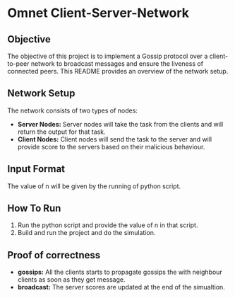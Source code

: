 # Omnet Client-Server-Network

## Objective
The objective of this project is to implement a Gossip protocol over a client-to-peer network to broadcast messages and ensure the liveness of connected peers. This README provides an overview of the network setup.

## Network Setup
The network consists of two types of nodes:

- **Server Nodes:** Server nodes will take the task from the clients and will return the output for that task.
- **Client Nodes:** Client nodes will send the task to the server and will provide score to the servers based on their malicious behaviour.

## Input Format
The value of n will be given by the running of python script.

## How To Run
1. Run the python script and provide the value of n in that script.
2. Build and run the project and do the simulation.


## Proof of correctness
- **gossips:** All the clients starts to propagate gossips the with neighbour clients as soon as they get message.
- **broadcast:** The server scores are updated at the end of the simualtion.

